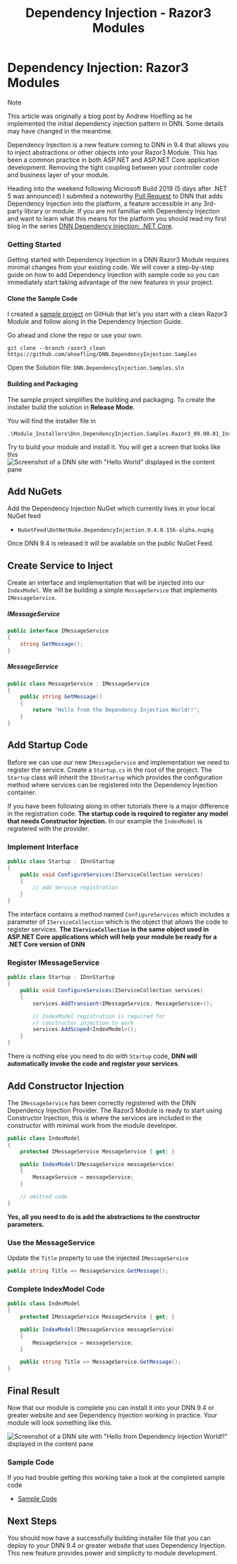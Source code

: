 ﻿---
uid: getting-started-development-fundamentals-dependency-injection-razor3
locale: en
title: Dependency Injection - Razor3 Modules
dnnversion: 09.04.00
links: ["[Andrew Hoefling: DNN Dependency Injection: Razor3 Modules](https://www.andrewhoefling.com/Blog/Post/dnn-dependency-injection-razor3-modules-constructor-injection)"]
---

# Dependency Injection: Razor3 Modules

> [!NOTE]
> This article was originally a blog post by Andrew Hoefling as he implemented the initial dependency injection pattern in DNN. Some details may have changed in the meantime.

Dependency Injection is a new feature coming to DNN in 9.4 that allows you to inject abstractions or other objects into your Razor3 Module. This has been a common practice in both ASP.NET and ASP.NET Core application development. Removing the tight coupling between your controller code and business layer of your module.

Heading into the weekend following Microsoft Build 2019 (5 days after .NET 5 was announced) I submited a noteworthy [Pull Request](https://github.com/dnnsoftware/Dnn.Platform/pull/2774) to DNN that adds Dependency Injection into the platform, a feature accessible in any 3rd-party library or module. If you are not familliar with Dependency Injection and want to learn what this means for the platform you should read my first blog in the series [DNN Dependency Injection: .NET Core](xref:getting-started-development-fundamentals-dependency-injection-history).

### Getting Started

Getting started with Dependency Injection in a DNN Razor3 Module requires minimal changes from your existing code. We will cover a step-by-step guide on how to add Dependency Injection with sample code so you can immediately start taking advantage of the new features in your project.

#### Clone the Sample Code

I created a [sample project](https://github.com/ahoefling/DNN.DependencyInjection.Samples/tree/razor3_clean) on GitHub that let's you start with a clean Razor3 Module and follow along in the Dependency Injection Guide.

Go ahead and clone the repo or use your own.

```pwsh
git clone --branch razor3_clean https://github.com/ahoefling/DNN.DependencyInjection.Samples
```

Open the Solution file: `DNN.DependencyInjection.Samples.sln`

#### Building and Packaging

The sample project simplifies the building and packaging. To create the installer build the solution in **Release Mode**.

You will find the installer file in

```
.\Module_Installers\Dnn.DependencyInjection.Samples.Razor3_00.00.01_Install.zip
```

Try to build your module and install it. You will get a screen that looks like this
![Screenshot of a DNN site with "Hello World" displayed in the content pane](https://www.andrewhoefling.com/Portals/2/adam/Image%20&%20Lightbox/wbLralYJ_0uRI2HRDxM2GQ/Image/dnn-razor3.JPG)

## Add NuGets

Add the Dependency Injection NuGet which currently lives in your local NuGet feed

- `NuGetFeed\DotNetNuke.DependencyInjection.9.4.0.156-alpha.nupkg`

Once DNN 9.4 is released it will be available on the public NuGet Feed.

## Create Service to Inject

Create an interface and implementation that will be injected into our `IndexModel`. We will be building a simple `MessageService` that implements `IMessageService`.

##### IMessageService

```csharp
public interface IMessageService
{
    string GetMessage();
}
```

##### MessageService

```csharp
public class MessageService : IMessageService
{
    public string GetMessage()
    {
        return "Hello from the Dependency Injection World!!";
    }
}
```

## Add Startup Code

Before we can use our new `IMessageService` and implementation we need to register the service. Create a `Startup.cs` in the root of the project. The `Startup` class will inherit the `IDnnStartup` which provides the configuration method where services can be registered into the Dependency Injection container.

If you have been following along in other tutorials there is a major difference in the registration code. **The startup code is required to register any model that needs Constructor Injection.** In our example the `IndexModel` is registered with the provider.

### Implement Interface

```csharp
public class Startup : IDnnStartup
{
    public void ConfigureServices(IServiceCollection services)
    {
        // add service registration
    }
}
```

The interface contains a method named `ConfigureServices` which includes a parameter of `IServiceCollection` which is the object that allows the code to register services. **The `IServiceCollection` is the same object used in ASP.NET Core applications which will help your module be ready for a .NET Core version of DNN**

### Register IMessageService

```csharp
public class Startup : IDnnStartup
{
    public void ConfigureServices(IServiceCollection services)
    {
        services.AddTransient<IMessageService, MessageService>();

        // IndexModel registration is required for
        // constructor injection to work
        services.AddScoped<IndexModel>();
    }
}
```

There is nothing else you need to do with `Startup` code, **DNN will automatically invoke the code and register your services**.

## Add Constructor Injection

The `IMessageService` has been correctly registered with the DNN Dependency Injection Provider. The Razor3 Module is ready to start using Constructor Injection, this is where the services are included in the constructor with minimal work from the module developer.

```csharp
public class IndexModel
{
    protected IMessageService MessageService { get; }

    public IndexModel(IMessageService messageService)
    {
        MessageService = messageService;
    }

    // omitted code
}
```

**Yes, all you need to do is add the abstractions to the constructor parameters.**

### Use the MessageService

Update the `Title` property to use the injected `IMessageService`

```csharp
public string Title => MessageService.GetMessage();
```

### Complete IndexModel Code

```csharp
public class IndexModel
{
    protected IMessageService MessageService { get; }

    public IndexModel(IMessageService messageService)
    {
        MessageService = messageService;
    }

    public string Title => MessageService.GetMessage();
}
```

## Final Result

Now that our module is complete you can install it into your DNN 9.4 or greater website and see Dependency Injection working in practice. Your module will look something like this.

![Screenshot of a DNN site with "Hello from Dependency Injection World!!" displayed in the content pane](https://www.andrewhoefling.com/Portals/2/adam/Image%20&%20Lightbox/pcc69z1H80K51rip6wmy_w/Image/dnn-razor3-DI.JPG)

### Sample Code

If you had trouble getting this working take a look at the completed sample code

- [Sample Code](https://github.com/ahoefling/DNN.DependencyInjection.Samples/tree/razor3_di)

## Next Steps

You should now have a successfully building installer file that you can deploy to your DNN 9.4 or greater website that uses Dependency Injection. This new feature provides power and simplicity to module development.
